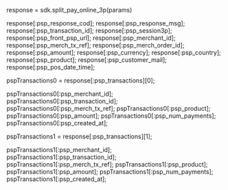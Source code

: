 response = sdk.split_pay_online_3p(params)

response[:psp_response_cod];
response[:psp_response_msg];
response[:psp_transaction_id];
response[:psp_session3p];
response[:psp_front_psp_url];
response[:psp_merchant_id];
response[:psp_merch_tx_ref];
response[:psp_merch_order_id];
response[:psp_amount];
response[:psp_currency];
response[:psp_country];
response[:psp_product];
response[:psp_customer_mail];
response[:psp_pos_date_time];

pspTransactions0 = response[:psp_transactions][0];

pspTransactions0[:psp_merchant_id];
pspTransactions0[:psp_transaction_id];
pspTransactions0[:psp_merch_tx_ref];
pspTransactions0[:psp_product];
pspTransactions0[:psp_amount];
pspTransactions0[:psp_num_payments];
pspTransactions0[:psp_created_at];

pspTransactions1 = response[:psp_transactions][1];

pspTransactions1[:psp_merchant_id];
pspTransactions1[:psp_transaction_id];
pspTransactions1[:psp_merch_tx_ref];
pspTransactions1[:psp_product];
pspTransactions1[:psp_amount];
pspTransactions1[:psp_num_payments];
pspTransactions1[:psp_created_at];


